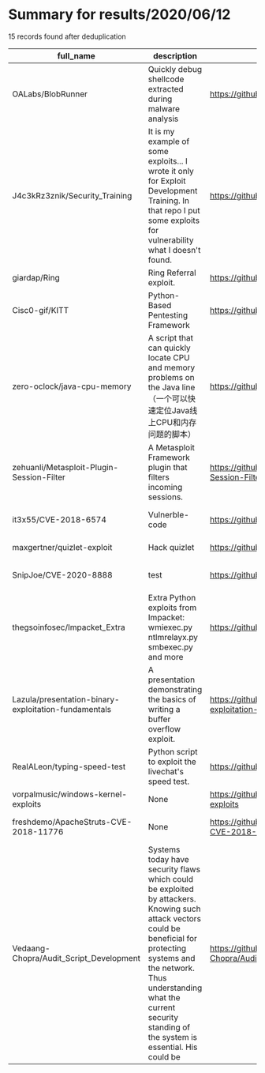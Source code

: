 
# Summary for results/2020/06/12
    
15 records found after deduplication

| full_name | description | html_url | matched_list | matched_count | pushed_at | size | stargazers_count | language | forks_count | vul_ids |
|------------------------------------------------------|-----------------------------------------------------------------------------------------------------------------------------------------------------------------------------------------------------------------------------------------------------------------|-------------------------------------------------------------------------|----------------------------------|-----------------|---------------------------|--------|--------------------|------------|---------------|--------------------|
| OALabs/BlobRunner | Quickly debug shellcode extracted during malware analysis | https://github.com/OALabs/BlobRunner | ['shellcode'] | 1 | 2020-06-12 23:58:33+00:00 | 72 | 278 | C | 58 | [] |
| J4c3kRz3znik/Security_Training | It is my example of some exploits... I wrote it only for Exploit Development Training. In that repo I put some exploits for vulnerability what I doesn't found. | https://github.com/J4c3kRz3znik/Security_Training | ['exploit'] | 1 | 2020-06-12 21:44:51+00:00 | 10 | 1 | Ruby | 0 | [] |
| giardap/Ring | Ring Referral exploit. | https://github.com/giardap/Ring | ['exploit'] | 1 | 2020-06-12 03:18:49+00:00 | 38 | 10 | Python | 1 | [] |
| Cisc0-gif/KITT | Python-Based Pentesting Framework | https://github.com/Cisc0-gif/KITT | ['metasploit module OR payload'] | 1 | 2020-06-12 03:15:52+00:00 | 193926 | 28 | C | 13 | [] |
| zero-oclock/java-cpu-memory | A script that can quickly locate CPU and memory problems on the Java line（一个可以快速定位Java线上CPU和内存问题的脚本） | https://github.com/zero-oclock/java-cpu-memory | ['heap overflow'] | 1 | 2020-06-12 07:55:25+00:00 | 1526 | 1 | Shell | 1 | [] |
| zehuanli/Metasploit-Plugin-Session-Filter | A Metasploit Framework plugin that filters incoming sessions. | https://github.com/zehuanli/Metasploit-Plugin-Session-Filter | ['metasploit module OR payload'] | 1 | 2020-06-12 18:53:51+00:00 | 7 | 0 | Ruby | 0 | [] |
| it3x55/CVE-2018-6574 | Vulnerble-code | https://github.com/it3x55/CVE-2018-6574 | ['cve-2'] | 1 | 2020-06-12 00:46:34+00:00 | 9 | 0 | Go | 0 | ['CVE-2018-6574'] |
| maxgertner/quizlet-exploit | Hack quizlet | https://github.com/maxgertner/quizlet-exploit | ['exploit'] | 1 | 2020-06-12 00:43:03+00:00 | 0 | 0 | | 0 | [] |
| SnipJoe/CVE-2020-8888 | test | https://github.com/SnipJoe/CVE-2020-8888 | ['cve-2'] | 1 | 2020-06-12 02:37:28+00:00 | 0 | 0 | | 0 | ['CVE-2020-8888'] |
| thegsoinfosec/Impacket_Extra | Extra Python exploits from Impacket: wmiexec.py ntlmrelayx.py smbexec.py and more | https://github.com/thegsoinfosec/Impacket_Extra | ['exploit'] | 1 | 2020-06-12 03:32:49+00:00 | 7706 | 4 | | 1 | [] |
| Lazula/presentation-binary-exploitation-fundamentals | A presentation demonstrating the basics of writing a buffer overflow exploit. | https://github.com/Lazula/presentation-binary-exploitation-fundamentals | ['exploit'] | 1 | 2020-06-12 05:09:45+00:00 | 1142 | 0 | Python | 0 | [] |
| RealALeon/typing-speed-test | Python script to exploit the livechat's speed test. | https://github.com/RealALeon/typing-speed-test | ['exploit'] | 1 | 2020-06-12 16:23:27+00:00 | 6189 | 2 | Python | 2 | [] |
| vorpalmusic/windows-kernel-exploits | None | https://github.com/vorpalmusic/windows-kernel-exploits | ['exploit'] | 1 | 2020-06-12 17:28:16+00:00 | 1047 | 0 | C++ | 0 | [] |
| freshdemo/ApacheStruts-CVE-2018-11776 | None | https://github.com/freshdemo/ApacheStruts-CVE-2018-11776 | ['cve-2'] | 1 | 2020-06-12 20:41:28+00:00 | 12406 | 0 | Python | 0 | ['CVE-2018-11776'] |
| Vedaang-Chopra/Audit_Script_Development | Systems today have security flaws which could be exploited by attackers. Knowing such attack vectors could be beneficial for protecting systems and the network. Thus understanding what the current security standing of the system is essential. His could be | https://github.com/Vedaang-Chopra/Audit_Script_Development | ['exploit'] | 1 | 2020-06-12 23:26:29+00:00 | 356 | 0 | Shell | 0 | [] |
